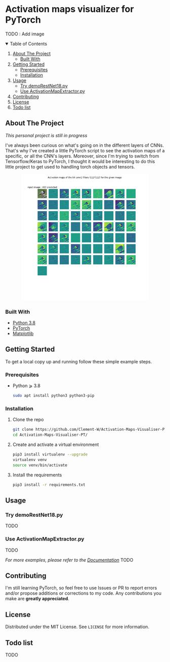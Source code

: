 
<!-- PROJECT LOGO -->
<br />

<h1 align="left">Activation maps visualizer for PyTorch</h1>

TODO : Add image


<!-- TABLE OF CONTENTS -->
<details open="open">
  <summary>Table of Contents</summary>
  <ol>
    <li>
      <a href="#about-the-project">About The Project</a>
      <ul>
        <li><a href="#built-with">Built With</a></li>
      </ul>
    </li>
    <li>
      <a href="#getting-started">Getting Started</a>
      <ul>
        <li><a href="#prerequisites">Prerequisites</a></li>
        <li><a href="#installation">Installation</a></li>
      </ul>
    </li>
    <li>
    <a href="#usage">Usage</a>
      <ul>
          <li><a href="#try-demorestnet18.py">Try demoRestNet18.py</a></li>
          <li><a href="#use-activationmapextractor.py">Use ActivationMapExtractor.py</a></li>
      </ul>
    </li>
    <li><a href="#contributing">Contributing</a></li>
    <li><a href="#license">License</a></li>
    <li><a href="#todo-list">Todo list</a></li>
  </ol>
</details>



<!-- ABOUT THE PROJECT -->
## About The Project

_This personal project is still in progress_

I've always been curious on what's going on in the different layers of CNNs. That's why I've created a little PyTorch script to see the activation maps of a specific, or all the CNN's layers. 
Moreover, since I'm trying to switch from Tensorflow/Keras to PyTorch, I thought it would be interesting to do this little project to get used to handling torch objects and tensors.

<p align="center">
    <img src="ResNet-activation-maps/1activ_map_conv1.png" alt="example" width="400" height="400">
</p>

### Built With

* [Python 3.8](https://www.python.org/)
* [PyTorch](https://pytorch.org/)
* [Matplotlib](https://matplotlib.org)


<!-- GETTING STARTED -->
## Getting Started

To get a local copy up and running follow these simple example steps.

### Prerequisites

* Python  ⩾ 3.8
  ```sh
  sudo apt install python3 python3-pip
  ```

### Installation


1. Clone the repo
   ```sh
   git clone https://github.com/Clement-W/Activation-Maps-Visualiser-PT.git
   cd Activation-Maps-Visualiser-PT/
   ```
3. Create and activate a virtual environment
   ```sh
   pip3 install virtualenv --upgrade
   virtualenv venv
   source venv/bin/activate
   ```
4. Install the requirements
   ```sh
   pip3 install -r requirements.txt
   ```


<!-- USAGE EXAMPLES -->
## Usage


### Try demoRestNet18.py

TODO



### Use ActivationMapExtractor.py

TODO


_For more examples, please refer to the [Documentation](TODO)_
TODO

<!-- CONTRIBUTING -->
## Contributing

I'm still learning PyTorch, so feel free to use Issues or PR to report errors and/or propose additions or corrections to my code. Any contributions you make are **greatly appreciated**.


<!-- LICENSE -->
## License

Distributed under the MIT License. See `LICENSE` for more information.


<!-- TODO LIST -->
## Todo list
TODO 


